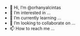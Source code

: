 - 👋 Hi, I’m @orhanyalcintas
- 👀 I’m interested in ...
- 🌱 I’m currently learning ...
- 💞️ I’m looking to collaborate on ...
- 📫 How to reach me ...

<!---
orhanyalcintas/orhanyalcintas is a ✨ special ✨ repository because its `README.md` (this file) appears on your GitHub profile.
You can click the Preview link to take a look at your changes.
--->
